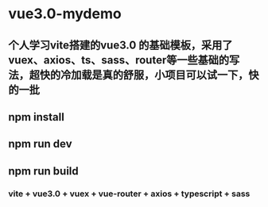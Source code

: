 # vue3.0-mydemo

## 个人学习vite搭建的vue3.0 的基础模板，采用了vuex、axios、ts、sass、router等一些基础的写法，超快的冷加载是真的舒服，小项目可以试一下，快的一批

## npm install 

## npm run dev

## npm run build

### vite + vue3.0 + vuex + vue-router + axios + typescript + sass





